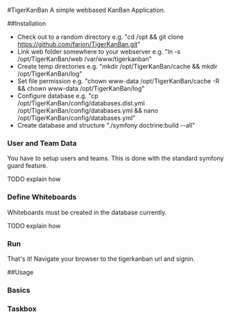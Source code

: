 #TigerKanBan
A simple webbased KanBan Application.

##Installation
- Check out to a random directory e.g. "cd /opt && git clone https://github.com/farion/TigerKanBan.git"
- Link web folder somewhere to your webserver e.g. "ln -s /opt/TigerKanBan/web /var/www/tigerkanban"
- Create temp directories e.g. "mkdir /opt/TigerKanBan/cache && mkdir /opt/TigerKanBan/log"
- Set file permission e.g. "chown www-data /opt/TigerKanBan/cache -R && chown www-data /opt/TigerKanBan/log"
- Configure database e.g. "cp /opt/TigerKanBan/config/databases.dist.yml /opt/TigerKanBan/config/databases.yml && nano /opt/TigerKanBan/config/databases.yml"
- Create database and structure "./symfony doctrine:build --all"

### User and Team Data
You have to setup users and teams. This is done with the standard symfony guard feature.

TODO explain how

### Define Whiteboards
Whiteboards must be created in the database currently.

TODO explain how

### Run
That's it! Navigate your browser to the tigerkanban url and signin.

##Usage

### Basics

### Taskbox

